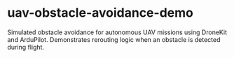 # uav-obstacle-avoidance-demo
Simulated obstacle avoidance for autonomous UAV missions using DroneKit and ArduPilot. Demonstrates rerouting logic when an obstacle is detected during flight.
